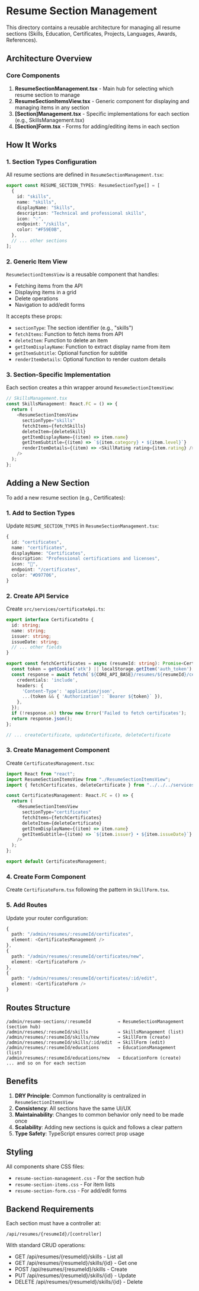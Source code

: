 # Resume Section Management

This directory contains a reusable architecture for managing all resume sections (Skills, Education, Certificates, Projects, Languages, Awards, References).

## Architecture Overview

### Core Components

1. **ResumeSectionManagement.tsx** - Main hub for selecting which resume section to manage
2. **ResumeSectionItemsView.tsx** - Generic component for displaying and managing items in any section
3. **[Section]Management.tsx** - Specific implementations for each section (e.g., SkillsManagement.tsx)
4. **[Section]Form.tsx** - Forms for adding/editing items in each section

## How It Works

### 1. Section Types Configuration

All resume sections are defined in `ResumeSectionManagement.tsx`:

```typescript
export const RESUME_SECTION_TYPES: ResumeSectionType[] = [
  {
    id: "skills",
    name: "skills",
    displayName: "Skills",
    description: "Technical and professional skills",
    icon: "💡",
    endpoint: "/skills",
    color: "#F59E0B",
  },
  // ... other sections
];
```

### 2. Generic Item View

`ResumeSectionItemsView` is a reusable component that handles:
- Fetching items from the API
- Displaying items in a grid
- Delete operations
- Navigation to add/edit forms

It accepts these props:
- `sectionType`: The section identifier (e.g., "skills")
- `fetchItems`: Function to fetch items from API
- `deleteItem`: Function to delete an item
- `getItemDisplayName`: Function to extract display name from item
- `getItemSubtitle`: Optional function for subtitle
- `renderItemDetails`: Optional function to render custom details

### 3. Section-Specific Implementation

Each section creates a thin wrapper around `ResumeSectionItemsView`:

```typescript
// SkillsManagement.tsx
const SkillsManagement: React.FC = () => {
  return (
    <ResumeSectionItemsView
      sectionType="skills"
      fetchItems={fetchSkills}
      deleteItem={deleteSkill}
      getItemDisplayName={(item) => item.name}
      getItemSubtitle={(item) => `${item.category} • ${item.level}`}
      renderItemDetails={(item) => <SkillRating rating={item.rating} />}
    />
  );
};
```

## Adding a New Section

To add a new resume section (e.g., Certificates):

### 1. Add to Section Types

Update `RESUME_SECTION_TYPES` in `ResumeSectionManagement.tsx`:

```typescript
{
  id: "certificates",
  name: "certificates",
  displayName: "Certificates",
  description: "Professional certifications and licenses",
  icon: "📜",
  endpoint: "/certificates",
  color: "#D97706",
}
```

### 2. Create API Service

Create `src/services/certificateApi.ts`:

```typescript
export interface CertificateDto {
  id: string;
  name: string;
  issuer: string;
  issueDate: string;
  // ... other fields
}

export const fetchCertificates = async (resumeId: string): Promise<CertificateDto[]> => {
  const token = getCookie('atk') || localStorage.getItem('auth_token');
  const response = await fetch(`${CORE_API_BASE}/resumes/${resumeId}/certificates`, {
    credentials: 'include',
    headers: {
      'Content-Type': 'application/json',
      ...(token && { 'Authorization': `Bearer ${token}` }),
    },
  });
  if (!response.ok) throw new Error('Failed to fetch certificates');
  return response.json();
};

// ... createCertificate, updateCertificate, deleteCertificate
```

### 3. Create Management Component

Create `CertificatesManagement.tsx`:

```typescript
import React from "react";
import ResumeSectionItemsView from "./ResumeSectionItemsView";
import { fetchCertificates, deleteCertificate } from "../../../services/certificateApi";

const CertificatesManagement: React.FC = () => {
  return (
    <ResumeSectionItemsView
      sectionType="certificates"
      fetchItems={fetchCertificates}
      deleteItem={deleteCertificate}
      getItemDisplayName={(item) => item.name}
      getItemSubtitle={(item) => `${item.issuer} • ${item.issueDate}`}
    />
  );
};

export default CertificatesManagement;
```

### 4. Create Form Component

Create `CertificateForm.tsx` following the pattern in `SkillForm.tsx`.

### 5. Add Routes

Update your router configuration:

```typescript
{
  path: "/admin/resumes/:resumeId/certificates",
  element: <CertificatesManagement />
},
{
  path: "/admin/resumes/:resumeId/certificates/new",
  element: <CertificateForm />
},
{
  path: "/admin/resumes/:resumeId/certificates/:id/edit",
  element: <CertificateForm />
}
```

## Routes Structure

```
/admin/resume-sections/:resumeId          → ResumeSectionManagement (section hub)
/admin/resumes/:resumeId/skills           → SkillsManagement (list)
/admin/resumes/:resumeId/skills/new       → SkillForm (create)
/admin/resumes/:resumeId/skills/:id/edit  → SkillForm (edit)
/admin/resumes/:resumeId/educations       → EducationsManagement (list)
/admin/resumes/:resumeId/educations/new   → EducationForm (create)
... and so on for each section
```

## Benefits

1. **DRY Principle**: Common functionality is centralized in `ResumeSectionItemsView`
2. **Consistency**: All sections have the same UI/UX
3. **Maintainability**: Changes to common behavior only need to be made once
4. **Scalability**: Adding new sections is quick and follows a clear pattern
5. **Type Safety**: TypeScript ensures correct prop usage

## Styling

All components share CSS files:
- `resume-section-management.css` - For the section hub
- `resume-section-items.css` - For item lists
- `resume-section-form.css` - For add/edit forms

## Backend Requirements

Each section must have a controller at:
```
/api/resumes/{resumeId}/[controller]
```

With standard CRUD operations:
- GET /api/resumes/{resumeId}/skills - List all
- GET /api/resumes/{resumeId}/skills/{id} - Get one
- POST /api/resumes/{resumeId}/skills - Create
- PUT /api/resumes/{resumeId}/skills/{id} - Update
- DELETE /api/resumes/{resumeId}/skills/{id} - Delete
